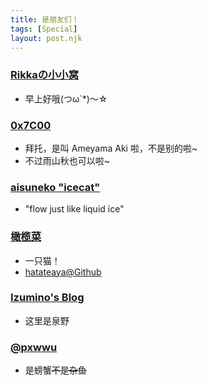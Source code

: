 ```yaml
---
title: 是朋友们！
tags: [Special]
layout: post.njk
---
```


### [Rikkaの小小窝](https://rikka.im/)
* 早上好哦(つω`*)～☆

### [0x7C00](https://aki.cat)
* 拜托，是叫 Ameyama Aki 啦，不是别的啦~
* 不过雨山秋也可以啦~

### [aisuneko "icecat"](https://aisuneko.moe)
* "flow just like liquid ice"

### [橄榄菜](https://ganlanc.at)
* 一只猫！
* [hatateaya@Github](https://github.com/hatateaya)

### [Izumino's Blog](https://blog.izumino.cat)
* 这里是泉野

### [@pxwwu](https://pxwwu.com)
* 是螃蟹~~不是杂鱼~~
